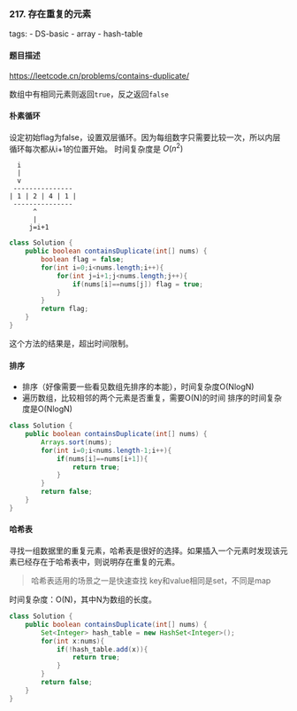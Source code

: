 ### 217. 存在重复的元素

tags:
    - DS-basic
    - array
    - hash-table


#### 题目描述

https://leetcode.cn/problems/contains-duplicate/

数组中有相同元素则返回`true`，反之返回`false`

#### 朴素循环

设定初始flag为false，设置双层循环。因为每组数字只需要比较一次，所以内层循环每次都从i+1的位置开始。
时间复杂度是 $O(n^2)$

```
  i
  |
  v
 ---------------
| 1 | 2 | 4 | 1 |           
 ---------------
      ^
      |
     j=i+1
```


```java
class Solution {
    public boolean containsDuplicate(int[] nums) {
        boolean flag = false;
        for(int i=0;i<nums.length;i++){
            for(int j=i+1;j<nums.length;j++){
                if(nums[i]==nums[j]) flag = true;
            }
        }
        return flag;
    }
}
```

这个方法的结果是，超出时间限制。

#### 排序

- 排序（好像需要一些看见数组先排序的本能），时间复杂度O(NlogN)
- 遍历数组，比较相邻的两个元素是否重复，需要O(N)的时间
排序的时间复杂度是O(NlogN)

```java
class Solution {
    public boolean containsDuplicate(int[] nums) {
        Arrays.sort(nums);
        for(int i=0;i<nums.length-1;i++){
            if(nums[i]==nums[i+1]){
                return true;
            }
        }
        return false;
    }
}
```

#### 哈希表

寻找一组数据里的重复元素，哈希表是很好的选择。如果插入一个元素时发现该元素已经存在于哈希表中，则说明存在重复的元素。
> 哈希表适用的场景之一是快速查找
> key和value相同是set，不同是map

时间复杂度：O(N)，其中N为数组的长度。

```java
class Solution {
    public boolean containsDuplicate(int[] nums) {
        Set<Integer> hash_table = new HashSet<Integer>();
        for(int x:nums){
            if(!hash_table.add(x)){
                return true;
            }
        }
        return false;
    }
}
```